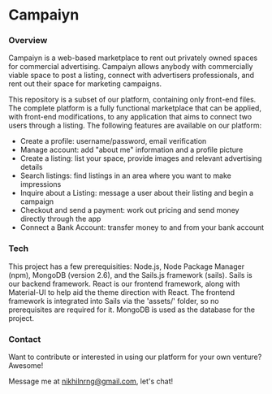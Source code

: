 # Campaiyn

### Overview

Campaiyn is a web-based marketplace to rent out privately owned spaces for commercial advertising. Campaiyn allows anybody with commercially viable space to post a listing, connect with advertisers professionals, and rent out their space for marketing campaigns. 

This repository is a subset of our platform, containing only front-end files. The complete platform is a fully functional marketplace that can be applied, with front-end modifications, to any application that aims to connect two users through a listing. The following features are available on our platform: 

- Create a profile: username/password, email verification
- Manage account: add "about me" information and a profile picture
- Create a listing: list your space, provide images and relevant advertising details
- Search listings: find listings in an area where you want to make impressions
- Inquire about a Listing: message a user about their listing and begin a campaign
- Checkout and send a payment: work out pricing and send money directly through the app
- Connect a Bank Account: transfer money to and from your bank account

### Tech

This project has a few prerequisities: Node.js, Node Package Manager (npm), MongoDB (version 2.6), and the Sails.js framework (sails). Sails is our backend framework. React is our frontend framework, along with Material-UI to help aid the theme direction with React. The frontend framework is integrated into Sails via the 'assets/' folder, so no prerequisites are required for it. MongoDB is used as the database for the project.

### Contact

Want to contribute or interested in using our platform for your own venture? Awesome!

Message me at nikhilnrng@gmail.com, let's chat! 
